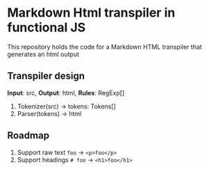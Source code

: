 # Markdown Html transpiler in functional JS

This repository holds the code for a Markdown HTML transpiler that generates an html output

## Transpiler design

**Input**: src, **Output**: html, **Rules**: RegExp[]

1. Tokenizer(src) -> tokens: Tokens[]
2. Parser(tokens) -> html

## Roadmap
1. Support raw text `foo` &rarr; `<p>foo</p>`
2. Support headings  `# foo` &rarr; `<h1>foo</h1>`
